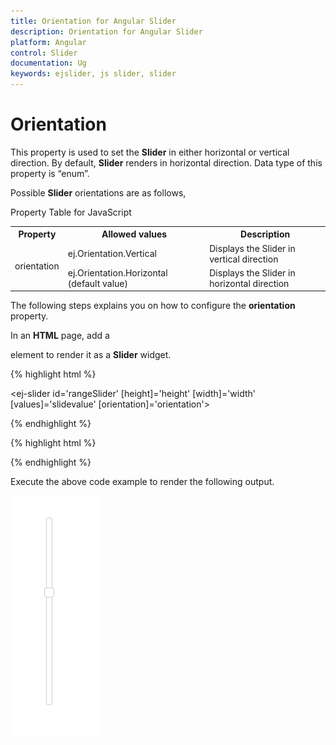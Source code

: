 ```yaml
---
title: Orientation for Angular Slider
description: Orientation for Angular Slider
platform: Angular
control: Slider
documentation: Ug
keywords: ejslider, js slider, slider
---
```


# Orientation

This property is used to set the **Slider** in either horizontal or vertical direction. By default, **Slider** renders in horizontal direction. Data type of this property is “enum”.

Possible **Slider** orientations are as follows,

Property Table for JavaScript

<table>
<tr>
<th>
Property</th><th>
Allowed values</th><th>
Description</th></tr>
<tr>
<td rowspan = "2">
orientation</td><td>
ej.Orientation.Vertical</td><td>
Displays the Slider in vertical direction</td></tr>
<tr>
<td>
ej.Orientation.Horizontal (default value)</td><td>
Displays the Slider in horizontal direction</td></tr>
</table>


The following steps explains you on how to configure the **orientation** property.

In an **HTML** page, add a **<div>** element to render it as a **Slider** widget.


{% highlight html %}

<ej-slider id='rangeSlider' [height]='height' [width]='width' [values]='slidevalue' [orientation]='orientation'></ej-slider>

{% endhighlight %}

{% highlight html %}

 <script>

import { Component } from '@angular/core';
import { SliderModule } from '@syncfusion/ej2-ng-inputs';

@Component({
    selector: 'control-content',
    templateUrl: 'app/components/slider/slider.component.html'',
})
export class DefaultSliderComponent {
    public slideValue: number = 60; 
    public height: number = 16;
    public width: number = 150;
    public orientation:'vertical';
}
</script>

{% endhighlight %}

Execute the above code example to render the following output.

![](Orientation_images/orientation_img1.png) 



